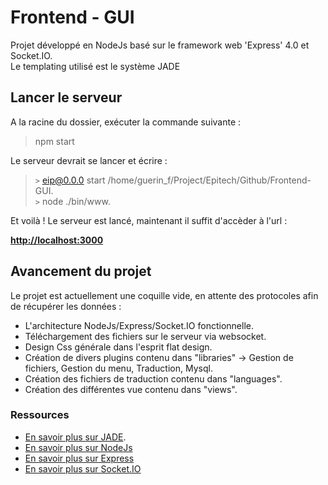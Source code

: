 # Frontend - GUI

Projet développé en NodeJs basé sur le framework web 'Express' 4.0 et Socket.IO.  
Le templating utilisé est le système JADE

## Lancer le serveur

A la racine du dossier, exécuter la commande suivante : 

> npm start

Le serveur devrait se lancer et écrire :

> `>` eip@0.0.0 start /home/guerin_f/Project/Epitech/Github/Frontend-GUI.  
> `>` node ./bin/www.

Et voilà ! Le serveur est lancé, maintenant il suffit d'accèder à l'url : 

**[http://localhost:3000](http://localhost:3000)**


## Avancement du projet

Le projet est actuellement une coquille vide, en attente des protocoles afin de récupérer les données : 

- L'architecture NodeJs/Express/Socket.IO fonctionnelle.
- Téléchargement des fichiers sur le serveur via websocket. 
- Design Css générale dans l'esprit flat design.
- Création de divers plugins contenu dans "libraries" -> Gestion de fichiers, Gestion du menu, Traduction, Mysql.
- Création des fichiers de traduction contenu dans "languages".
- Création des différentes vue contenu dans "views".

### Ressources

- [En savoir plus sur JADE](http://jade-lang.com/reference/includes/).
- [En savoir plus sur NodeJs](https://nodejs.org/)
- [En savoir plus sur Express](http://expressjs.com/)
- [En savoir plus sur Socket.IO](http://socket.io/)